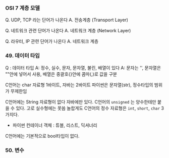 


### OSI 7 계층 모델
Q. UDP, TCP 라는 단어가 나온다 
A. 전송계층 (Transport Layer)

Q. 네트워크 관련 단어가 나온다
A. 네트워크 계층 (Network Layer)

Q. 라우터, IP 관련 단어가 나온다
A. 네트워크 계층


### 49. 데이터 타입
Q : 데이터 타입
A: 정수, 실수, 문자, 문자열, 불린, 배열이 있다
A: 문자는 '', 문자열은 ""안에 넣어서 사용, 배열은 중괄호{}안에 콤마(,)로 값을 구분

C언어는 char 자료형 1바이트, 자바는 2바이트
파이썬은 문자열(str), 정수타입의 범위가 무제한임

C언어에는 String 자료형이 없다 자바에만 있다.
C언어의 `unsigned` 는 양수한테만 붙을 수 있다. 고로 실수형에는 못씀
놀랍게도 C언어의 정수 자료형은 `int`, `short`, `char` 3가지다. 
- 파이썬 컨테이너 객체 : 튜블, 리스트, 딕셔너리

C언어에는 기본적으로 bool타입이 없다.

### 50. 변수
